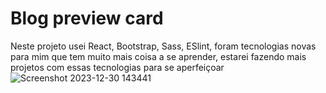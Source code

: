 # Blog preview card

Neste projeto usei React, Bootstrap, Sass, ESlint, foram tecnologias novas para mim que tem muito mais coisa a se aprender, estarei fazendo mais projetos com essas tecnologias para se aperfeiçoar
![Screenshot 2023-12-30 143441](https://github.com/kleberson154/CardMain/assets/79817657/680f1b04-8f9e-4f45-8e9f-34447da45e80)
